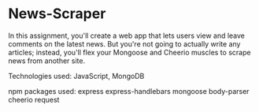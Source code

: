 # News-Scraper
In this assignment, you'll create a web app that lets users view and leave comments on the latest news. But you're not going to actually write any articles; instead, you'll flex your Mongoose and Cheerio muscles to scrape news from another site.

Technologies used:
JavaScript, MongoDB

npm packages used:
express
express-handlebars
mongoose
body-parser
cheerio
request
